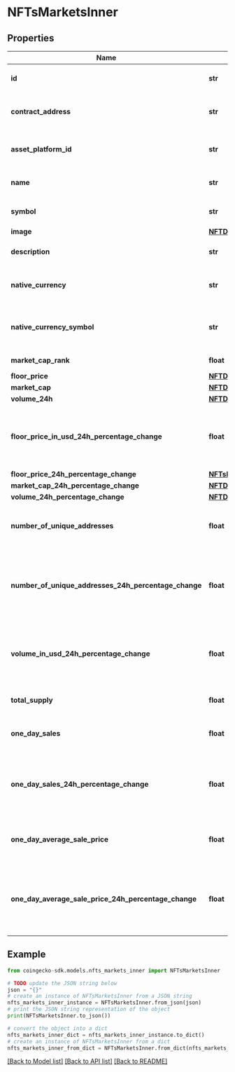 # NFTsMarketsInner


## Properties

Name | Type | Description | Notes
------------ | ------------- | ------------- | -------------
**id** | **str** | NFT collection ID | [optional] 
**contract_address** | **str** | NFT collection contract address | [optional] 
**asset_platform_id** | **str** | NFT collection asset platform ID | [optional] 
**name** | **str** | NFT collection name | [optional] 
**symbol** | **str** | NFT collection symbol | [optional] 
**image** | [**NFTDataImage**](NFTDataImage.md) |  | [optional] 
**description** | **str** | NFT collection description | [optional] 
**native_currency** | **str** | NFT collection native currency | [optional] 
**native_currency_symbol** | **str** | NFT collection native currency symbol | [optional] 
**market_cap_rank** | **float** | coin market cap rank | [optional] 
**floor_price** | [**NFTDataFloorPrice**](NFTDataFloorPrice.md) |  | [optional] 
**market_cap** | [**NFTDataMarketCap**](NFTDataMarketCap.md) |  | [optional] 
**volume_24h** | [**NFTDataVolume24h**](NFTDataVolume24h.md) |  | [optional] 
**floor_price_in_usd_24h_percentage_change** | **float** | NFT collection floor price in usd 24 hours percentage change | [optional] 
**floor_price_24h_percentage_change** | [**NFTsMarketsInnerFloorPrice24hPercentageChange**](NFTsMarketsInnerFloorPrice24hPercentageChange.md) |  | [optional] 
**market_cap_24h_percentage_change** | [**NFTDataMarketCap24hPercentageChange**](NFTDataMarketCap24hPercentageChange.md) |  | [optional] 
**volume_24h_percentage_change** | [**NFTDataVolume24hPercentageChange**](NFTDataVolume24hPercentageChange.md) |  | [optional] 
**number_of_unique_addresses** | **float** | number of unique address owning the NFTs | [optional] 
**number_of_unique_addresses_24h_percentage_change** | **float** | number of unique address owning the NFTs 24 hours percentage change | [optional] 
**volume_in_usd_24h_percentage_change** | **float** | NFT collection volume in usd 24 hours percentage change | [optional] 
**total_supply** | **float** | NFT collection total supply | [optional] 
**one_day_sales** | **float** | NFT collection one day sales | [optional] 
**one_day_sales_24h_percentage_change** | **float** | NFT collection one day sales 24 hours percentage change | [optional] 
**one_day_average_sale_price** | **float** | NFT collection one day average sale price | [optional] 
**one_day_average_sale_price_24h_percentage_change** | **float** | NFT collection one day average sale price 24 hours percentage change | [optional] 

## Example

```python
from coingecko-sdk.models.nfts_markets_inner import NFTsMarketsInner

# TODO update the JSON string below
json = "{}"
# create an instance of NFTsMarketsInner from a JSON string
nfts_markets_inner_instance = NFTsMarketsInner.from_json(json)
# print the JSON string representation of the object
print(NFTsMarketsInner.to_json())

# convert the object into a dict
nfts_markets_inner_dict = nfts_markets_inner_instance.to_dict()
# create an instance of NFTsMarketsInner from a dict
nfts_markets_inner_from_dict = NFTsMarketsInner.from_dict(nfts_markets_inner_dict)
```
[[Back to Model list]](../README.md#documentation-for-models) [[Back to API list]](../README.md#documentation-for-api-endpoints) [[Back to README]](../README.md)


